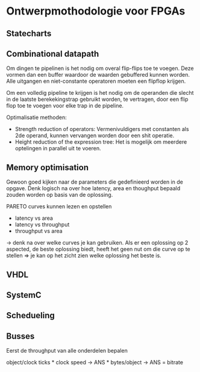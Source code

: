 # Ontwerpmothodologie voor FPGAs

## Statecharts



## Combinational datapath

Om dingen te pipelinen is het nodig om overal flip-flips toe te voegen. Deze vormen dan een buffer
waardoor de waarden gebuffered kunnen worden.
Alle uitgangen en niet-constante operatoren moeten een flipflop krijgen.

Om een volledig pipeline te krijgen is het nodig om de operanden die slecht in de laatste
berekekingstrap gebruikt worden, te vertragen, door een flip flop toe te voegen voor elke trap in
de pipeline.

Optimalisatie methoden:

* Strength reduction of operators: Vermenivuldigers met constanten als 2de operand, kunnen
  vervangen worden door een shit operatie.
* Height reduction of the expression tree: Het is mogelijk om meerdere optelingen in parallel
  uit te voeren.

## Memory optimisation

Gewoon goed kijken naar de parameters die gedefinieerd worden in de opgave. Denk logisch na over hoe
latency, area en thoughput bepaald zouden worden op basis van de oplossing.

PARETO curves kunnen lezen en opstellen

* latency vs area
* latency vs throughput
* throughput vs area

-> denk na over welke curves je kan gebruiken. Als er een oplossing op 2 aspected, de beste
oplossing biedt, heeft het geen nut om die curve op te stellen => je kan op het zicht zien welke
oplossing het beste is.

## VHDL

## SystemC

## Schedueling

## Busses

Eerst de throughput van alle onderdelen bepalen

object/clock ticks * clock speed -> ANS * bytes/object -> ANS = bitrate


